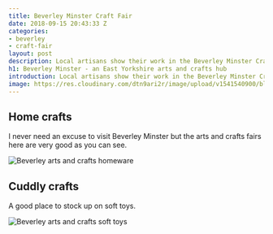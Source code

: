 ```yaml
---
title: Beverley Minster Craft Fair
date: 2018-09-15 20:43:33 Z
categories:
- beverley
- craft-fair
layout: post
description: Local artisans show their work in the Beverley Minster Craft Fair
h1: Beverley Minster - an East Yorkshire arts and crafts hub 
introduction: Local artisans show their work in the Beverley Minster Craft Fair
image: https://res.cloudinary.com/dtn9ari2r/image/upload/v1541540900/blog/20180929_133940435_iOS.jpg
---
```


<h2>Home crafts</h2>
<p>I never need an excuse to visit Beverley Minster but the arts and crafts fairs here are very good as you can see.</p>
<img class="img-fluid" src="https://res.cloudinary.com/dtn9ari2r/image/upload/v1541540900/blog/20180929_133940435_iOS.jpg" alt="Beverley arts and crafts homeware" >
<h2>Cuddly crafts</h2>
<p>A good place to stock up on soft toys.</p>
<img class="img-fluid" src="https://res.cloudinary.com/dtn9ari2r/image/upload/v1541540901/blog/20180929_134001695_iOS.jpg" alt="Beverley arts and crafts soft toys" >